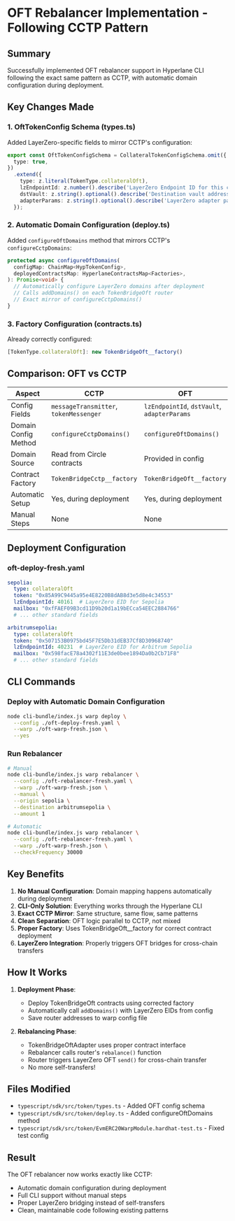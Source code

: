 # OFT Rebalancer Implementation - Following CCTP Pattern

## Summary
Successfully implemented OFT rebalancer support in Hyperlane CLI following the exact same pattern as CCTP, with automatic domain configuration during deployment.

## Key Changes Made

### 1. OftTokenConfig Schema (types.ts)
Added LayerZero-specific fields to mirror CCTP's configuration:
```typescript
export const OftTokenConfigSchema = CollateralTokenConfigSchema.omit({
  type: true,
})
  .extend({
    type: z.literal(TokenType.collateralOft),
    lzEndpointId: z.number().describe('LayerZero Endpoint ID for this chain'),
    dstVault: z.string().optional().describe('Destination vault address'),
    adapterParams: z.string().optional().describe('LayerZero adapter parameters'),
  });
```

### 2. Automatic Domain Configuration (deploy.ts)
Added `configureOftDomains` method that mirrors CCTP's `configureCctpDomains`:
```typescript
protected async configureOftDomains(
  configMap: ChainMap<HypTokenConfig>,
  deployedContractsMap: HyperlaneContractsMap<Factories>,
): Promise<void> {
  // Automatically configure LayerZero domains after deployment
  // Calls addDomains() on each TokenBridgeOft router
  // Exact mirror of configureCctpDomains()
}
```

### 3. Factory Configuration (contracts.ts)
Already correctly configured:
```typescript
[TokenType.collateralOft]: new TokenBridgeOft__factory()
```

## Comparison: OFT vs CCTP

| Aspect | CCTP | OFT |
|--------|------|-----|
| Config Fields | `messageTransmitter`, `tokenMessenger` | `lzEndpointId`, `dstVault`, `adapterParams` |
| Domain Config Method | `configureCctpDomains()` | `configureOftDomains()` |
| Domain Source | Read from Circle contracts | Provided in config |
| Contract Factory | `TokenBridgeCctp__factory` | `TokenBridgeOft__factory` |
| Automatic Setup | Yes, during deployment | Yes, during deployment |
| Manual Steps | None | None |

## Deployment Configuration

### oft-deploy-fresh.yaml
```yaml
sepolia:
  type: collateralOft
  token: "0x85A99C9445a95e4E8220B8dAB8d3e5d8e4c34553"
  lzEndpointId: 40161  # LayerZero EID for Sepolia
  mailbox: "0xfFAEF09B3cd11D9b20d1a19bECca54EEC2884766"
  # ... other standard fields

arbitrumsepolia:
  type: collateralOft
  token: "0x507153B0975bd45F7E5Db31dEB37Cf8D30968740"
  lzEndpointId: 40231  # LayerZero EID for Arbitrum Sepolia
  mailbox: "0x598facE78a4302f11E3de0bee1894Da0b2Cb71F8"
  # ... other standard fields
```

## CLI Commands

### Deploy with Automatic Domain Configuration
```bash
node cli-bundle/index.js warp deploy \
  --config ./oft-deploy-fresh.yaml \
  --warp ./oft-warp-fresh.json \
  --yes
```

### Run Rebalancer
```bash
# Manual
node cli-bundle/index.js warp rebalancer \
  --config ./oft-rebalancer-fresh.yaml \
  --warp ./oft-warp-fresh.json \
  --manual \
  --origin sepolia \
  --destination arbitrumsepolia \
  --amount 1

# Automatic
node cli-bundle/index.js warp rebalancer \
  --config ./oft-rebalancer-fresh.yaml \
  --warp ./oft-warp-fresh.json \
  --checkFrequency 30000
```

## Key Benefits

1. **No Manual Configuration**: Domain mapping happens automatically during deployment
2. **CLI-Only Solution**: Everything works through the Hyperlane CLI
3. **Exact CCTP Mirror**: Same structure, same flow, same patterns
4. **Clean Separation**: OFT logic parallel to CCTP, not mixed
5. **Proper Factory**: Uses TokenBridgeOft__factory for correct contract deployment
6. **LayerZero Integration**: Properly triggers OFT bridges for cross-chain transfers

## How It Works

1. **Deployment Phase**:
   - Deploy TokenBridgeOft contracts using corrected factory
   - Automatically call `addDomains()` with LayerZero EIDs from config
   - Save router addresses to warp config file

2. **Rebalancing Phase**:
   - TokenBridgeOftAdapter uses proper contract interface
   - Rebalancer calls router's `rebalance()` function
   - Router triggers LayerZero OFT `send()` for cross-chain transfer
   - No more self-transfers!

## Files Modified

- `typescript/sdk/src/token/types.ts` - Added OFT config schema
- `typescript/sdk/src/token/deploy.ts` - Added configureOftDomains method
- `typescript/sdk/src/token/EvmERC20WarpModule.hardhat-test.ts` - Fixed test config

## Result

The OFT rebalancer now works exactly like CCTP:
- Automatic domain configuration during deployment
- Full CLI support without manual steps
- Proper LayerZero bridging instead of self-transfers
- Clean, maintainable code following existing patterns